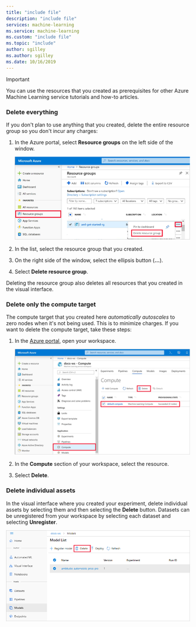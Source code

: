 ```yaml
---
title: "include file"
description: "include file"
services: machine-learning
ms.service: machine-learning
ms.custom: "include file"
ms.topic: "include"
author: sgilley
ms.author: sgilley
ms.date: 10/16/2019
---
```


>[!IMPORTANT]
>You can use the resources that you created as prerequisites for other Azure Machine Learning service tutorials and how-to articles.

### Delete everything

If you don't plan to use anything that you created, delete the entire resource group so you don't incur any charges:

1. In the Azure portal, select **Resource groups** on the left side of the window.
 
   ![Delete resource group in the Azure portal](./media/aml-ui-cleanup/delete-resources.png)

1. In the list, select the resource group that you created.

1. On the right side of the window, select the ellipsis button (**...**).

1. Select **Delete resource group**.

Deleting the resource group also deletes all resources that you created in the visual interface.  

### Delete only the compute target

The compute target that you created here *automatically autoscales* to zero nodes when it's not being used. This is to minimize charges. If you want to delete the compute target, take these steps:

1. In the [Azure portal](https://portal.azure.com), open your workspace.

    ![Delete the compute target](./media/aml-ui-cleanup/delete-compute-target.png)

1. In the **Compute** section of your workspace, select the resource.

1. Select **Delete**.

### Delete individual assets

In the visual interface where you created your experiment, delete individual assets by selecting them and then selecting the **Delete** button. Datasets can be unregistered from your workspace by selecting each dataset and selecting **Unregister**.

![Delete assets](./media/aml-ui-cleanup/delete-asset.png)
